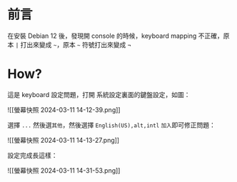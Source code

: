 # 前言
在安裝 Debian 12 後，發現開 console 的時候，keyboard mapping 不正確，原本 `|` 打出來變成 `~`，原本 `~` 符號打出來變成 `¬`
# How?
這是 keyboard 設定問題，打開 系統設定裏面的鍵盤設定，如圖：

![[螢幕快照 2024-03-11 14-12-39.png]]

選擇 `...` 然後選`其他`，然後選擇 `English(US),alt,intl`
`加入`即可修正問題：

![[螢幕快照 2024-03-11 14-13-27.png]]

設定完成長這樣：

![[螢幕快照 2024-03-11 14-31-53.png]]
